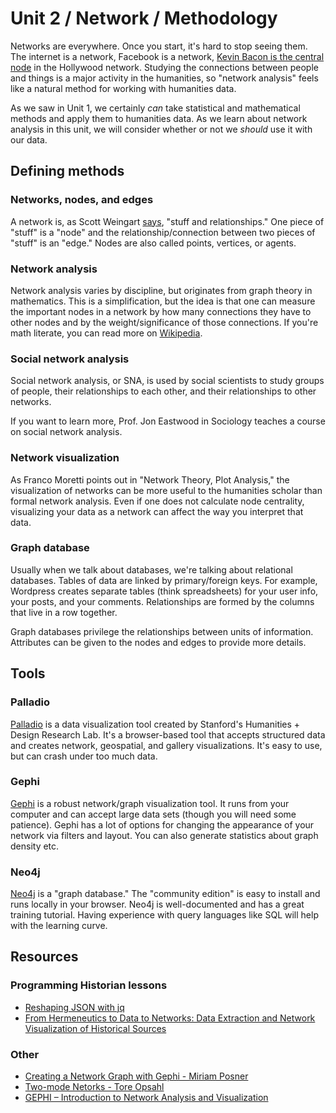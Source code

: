   # Unit 2 / Network / Methodology
Networks are everywhere. Once you start, it's hard to stop seeing them. The internet is a network, Facebook is a network, [Kevin Bacon is the central node](https://en.wikipedia.org/wiki/Six_Degrees_of_Kevin_Bacon) in the Hollywood network. Studying the connections between people and things is a major activity in the humanities, so "network analysis" feels like a natural method for working with humanities data. 

As we saw in Unit 1, we certainly *can* take statistical and mathematical methods and apply them to humanities data. As we learn about network analysis in this unit, we will consider whether or not we *should* use it with our data.

 
## Defining methods
### Networks, nodes, and edges
A network is, as Scott Weingart [says](http://journalofdigitalhumanities.org/1-1/demystifying-networks-by-scott-weingart/), "stuff and relationships." One piece of "stuff" is a "node" and the relationship/connection between two pieces of "stuff" is an "edge." Nodes are also called points, vertices, or agents. 

### Network analysis
Network analysis varies by discipline, but originates from graph theory in mathematics. This is a simplification, but the idea is that one can measure the important nodes in a network by how many connections they have to other nodes and by the weight/significance of those connections. If you're math literate, you can read more on [Wikipedia](https://en.wikipedia.org/wiki/Network_science).

### Social network analysis
Social network analysis, or SNA, is used by social scientists to study groups of people, their relationships to each other, and their relationships to other networks. 

If you want to learn more, Prof. Jon Eastwood in Sociology teaches a course on social network analysis. 

### Network visualization
As Franco Moretti points out in "Network Theory, Plot Analysis," the visualization of networks can be more useful to the humanities scholar than formal network analysis. Even if one does not calculate node centrality, visualizing your data as a network can affect the way you interpret that data.

### Graph database
Usually when we talk about databases, we're talking about relational databases. Tables of data are linked by primary/foreign keys. For example, Wordpress creates separate tables (think spreadsheets) for your user info, your posts, and your comments. Relationships are formed by the columns that live in a row together. 

Graph databases privilege the relationships between units of information. Attributes can be given to the nodes and edges to provide more details.

## Tools
### Palladio
[Palladio](http://hdlab.stanford.edu/palladio/) is a data visualization tool created by Stanford's Humanities + Design Research Lab. It's a browser-based tool that accepts structured data and creates network, geospatial, and gallery visualizations. It's easy to use, but can crash under too much data. 

### Gephi
[Gephi](https://gephi.org/) is a robust network/graph visualization tool. It runs from your computer and can accept large data sets (though you will need some patience). Gephi has a lot of options for changing the appearance of your network via filters and layout. You can also generate statistics about graph density etc. 

### Neo4j
[Neo4j](https://neo4j.com/) is a "graph database." The "community edition" is easy to install and runs locally in your browser. Neo4j is well-documented and has a great training tutorial. Having experience with query languages like SQL will help with the learning curve. 

## Resources
### Programming Historian lessons
* [Reshaping JSON with jq](http://programminghistorian.org/lessons/json-and-jq)
* [From Hermeneutics to Data to Networks: Data Extraction and Network Visualization of Historical Sources](http://programminghistorian.org/lessons/creating-network-diagrams-from-historical-sources)

### Other
* [Creating a Network Graph with Gephi - Miriam Posner](http://miriamposner.com/dh101f14/?p=1389)
* [Two-mode Netorks - Tore Opsahl](https://toreopsahl.com/tnet/two-mode-networks/)
* [GEPHI – Introduction to Network Analysis and Visualization](http://www.martingrandjean.ch/gephi-introduction/)